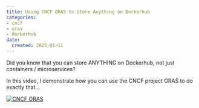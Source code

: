 ```yaml
---
title: Using CNCF ORAS to Store Anything on Dockerhub
categories:
- cncf
- oras
- dockerhub
date:
  created: 2025-01-11
---
```


Did you know that you can store ANYTHING on Dockerhub, not just containers / microservices?

In this video, I demonstrate how you can use the CNCF project ORAS to do exactly that...

<!-- more -->

[![CNCF ORAS](https://img.youtube.com/vi/pGFA0lngQnQ/0.jpg)](https://www.youtube.com/watch?v=pGFA0lngQnQ)